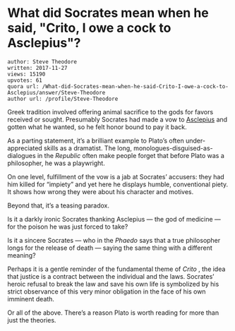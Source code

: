 # What did Socrates mean when he said, "Crito, I owe a cock to Asclepius"?

	author: Steve Theodore
	written: 2017-11-27
	views: 15190
	upvotes: 61
	quora url: /What-did-Socrates-mean-when-he-said-Crito-I-owe-a-cock-to-Asclepius/answer/Steve-Theodore
	author url: /profile/Steve-Theodore


Greek tradition involved offering animal sacrifice to the gods for favors received or sought. Presumably Socrates had made a vow to [Asclepius](http://www.theoi.com/Ouranios/Asklepios.html) and gotten what he wanted, so he felt honor bound to pay it back.

As a parting statement, it’s a brilliant example to Plato’s often under-appreciated skills as a dramatist. The long, monologues-disguised-as-dialogues in the _Republic_ often make people forget that before Plato was a philosopher, he was a playwright.

On one level, fulfillment of the vow is a jab at Socrates’ accusers: they had him killed for “impiety” and yet here he displays humble, conventional piety. It shows how wrong they were about his character and motives.

Beyond that, it’s a teasing paradox.

Is it a darkly ironic Socrates thanking Asclepius — the god of medicine — for the poison he was just forced to take?

Is it a sincere Socrates — who in the _Phaedo_  says that a true philosopher longs for the release of death — saying the same thing with a different meaning?

Perhaps it is a gentle reminder of the fundamental theme of _Crito_ , the idea that justice is a contract between the individual and the laws. Socrates’ heroic refusal to break the law and save his own life is symbolized by his strict observance of this very minor obligation in the face of his own imminent death.

Or all of the above. There’s a reason Plato is worth reading for more than just the theories.

